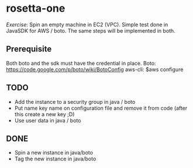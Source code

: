 rosetta-one
===========

*Exercise*: Spin an empty machine in EC2 (VPC).
Simple test done in JavaSDK for AWS / boto.
The same steps will be implemented in both.

Prerequisite
------------
Both boto and the sdk must have the credential in place.
Boto: https://code.google.com/p/boto/wiki/BotoConfig
aws-cli: $aws configure

TODO
----
+ Add the instance to a security group in java / boto
+ Put name key name on configuration file and remove it from code (after this create a new key ;D)
+ Use user data in java / boto

DONE
----
+ Spin a new instance in java/boto
+ Tag the new instance in java/boto
